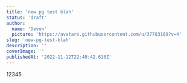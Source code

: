 ```yaml
---
title: 'new pg test blah'
status: 'draft'
author:
  name: 'Devon'
  picture: 'https://avatars.githubusercontent.com/u/37783169?v=4'
slug: 'new-pg-test-blah'
description: ''
coverImage: ''
publishedAt: '2022-11-12T22:40:42.616Z'
---
```


12345

